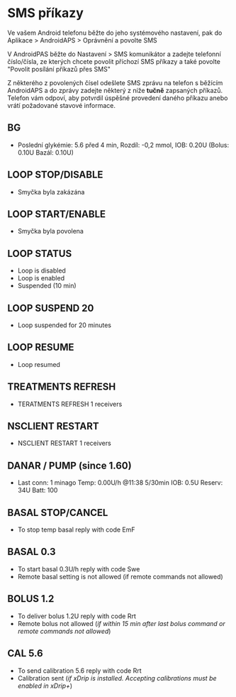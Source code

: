 # SMS příkazy

Ve vašem Android telefonu běžte do jeho systémového nastavení, pak do Aplikace > AndroidAPS > Oprávnění a povolte SMS

V AndroidPAS běžte do Nastavení > SMS komunikátor a zadejte telefonní číslo/čísla, ze kterých chcete povolit příchozí SMS příkazy a také povolte "Povolit posílání příkazů přes SMS"

Z některého z povolených čísel odešlete SMS zprávu na telefon s běžícím AndroidAPS a do zprávy zadejte některý z níže **tučně** zapsaných příkazů. Telefon vám odpoví, aby potvrdil úspěšné provedení daného příkazu anebo vrátí požadované stavové informace.

## BG

- Poslední glykémie: 5.6 před 4 min, Rozdíl: -0,2 mmol, IOB: 0.20U (Bolus: 0.10U Bazál: 0.10U)

## LOOP STOP/DISABLE

- Smyčka byla zakázána

## LOOP START/ENABLE

- Smyčka byla povolena

## LOOP STATUS

- Loop is disabled
- Loop is enabled
- Suspended (10 min)

## LOOP SUSPEND 20

- Loop suspended for 20 minutes

## LOOP RESUME

- Loop resumed

## TREATMENTS REFRESH

- TERATMENTS REFRESH 1 receivers

## NSCLIENT RESTART

- NSCLIENT RESTART 1 receivers

## DANAR / PUMP (since 1.60)

- Last conn: 1 minago Temp: 0.00U/h @11:38 5/30min IOB: 0.5U Reserv: 34U Batt: 100

## BASAL STOP/CANCEL

- To stop temp basal reply with code EmF

## BASAL 0.3

- To start basal 0.3U/h reply with code Swe
- Remote basal setting is not allowed (if remote commands not allowed)

## BOLUS 1.2

- To deliver bolus 1.2U reply with code Rrt
- Remote bolus not allowed (*if within 15 min after last bolus command or remote commands not allowed*)

## CAL 5.6

- To send calibration 5.6 reply with code Rrt
- Calibration sent (*if xDrip is installed. Accepting calibrations must be enabled in xDrip+*)